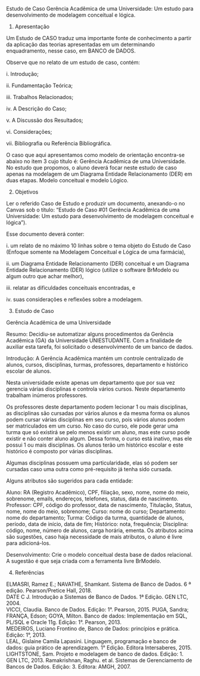 Estudo de Caso
Gerência Acadêmica de uma Universidade:
Um estudo para desenvolvimento de modelagem conceitual e lógica. 

1. Apresentação  

Um Estudo de CASO traduz uma importante fonte de conhecimento a partir da aplicação das teorias apresentadas em um determinando enquadramento, nesse caso, em BANCO de DADOS. 

Observe que no relato de um estudo de caso, contém: 

i. Introdução; 

ii. Fundamentação Teórica; 

iii. Trabalhos Relacionados; 

iv. A Descrição do Caso; 

v. A Discussão dos Resultados; 

vi. Considerações; 

vii. Bibliografia ou Referência Bibliográfica. 

 

O caso que aqui apresentamos como modelo de orientação encontra-se abaixo no item 3 cujo título é: Gerência Acadêmica de uma Universidade. No estudo que propomos, o aluno deverá focar neste estudo de caso apenas na modelagem de um Diagrama Entidade Relacionamento (DER) em duas etapas. Modelo conceitual e modelo Lógico. 

 

2. Objetivos 

Ler o referido Caso de Estudo e produzir um documento, anexando-o no Canvas sob o título: “Estudo de Caso #01 Gerência Acadêmica de uma Universidade: Um estudo para desenvolvimento de modelagem conceitual e lógica”). 

 

Esse documento deverá conter: 

i. um relato de no máximo 10 linhas sobre o tema objeto do Estudo de Caso (Enfoque somente na Modelagem Conceitual e Lógica de uma farmácia), 

ii. um Diagrama Entidade Relacionamento (DER) conceitual e um Diagrama Entidade Relacionamento (DER) lógico (utilize o software BrModelo ou algum outro que achar melhor), 

iii. relatar as dificuldades conceituais encontradas, e 

iv. suas considerações e reflexões sobre a modelagem. 

 

3. Estudo de Caso 

Gerência Acadêmica de uma Universidade 

Resumo: Decidiu-se automatizar alguns procedimentos da Gerência Acadêmica (GA) da Universidade UNIESTUDANTE. Com a finalidade de auxiliar esta tarefa, foi solicitado o desenvolvimento de um banco de dados. 

Introdução: A Gerência Acadêmica mantém um controle centralizado de alunos, cursos, disciplinas, turmas, professores, departamento e histórico escolar de alunos.  

Nesta universidade existe apenas um departamento que por sua vez gerencia várias disciplinas e controla vários cursos. Neste departamento trabalham inúmeros professores.   

Os professores deste departamento podem lecionar 1 ou mais disciplinas, as disciplinas são cursadas por vários alunos e da mesma forma os alunos podem cursar várias disciplinas em seu curso, pois vários alunos podem ser matriculados em um curso. No caso do curso, ele pode gerar uma turma que só existirá se pelo menos existir um aluno, mas este curso pode existir e não conter aluno algum. Dessa forma, o curso está inativo, mas ele possui 1 ou mais disciplinas. Os alunos terão um histórico escolar e este histórico é composto por várias disciplinas. 

Algumas disciplinas possuem uma particularidade, elas só podem ser cursadas caso uma outra como pré-requisito já tenha sido cursada. 

Alguns atributos são sugeridos para cada entidade: 

Aluno: RA (Registro Acadêmico), CPF, filiação, sexo, nome, nome do meio, sobrenome, emails, endereços, telefones, status, data de nascimento.  
Professor: CPF, código do professor, data de nascimento, Titulação, Status, nome, nome do meio, sobrenome; 
Curso: nome do curso; 
Departamento: nome do departamento; 
Turma: Código da turma, quantidade de alunos, período, data de início, data de fim; 
Histórico: nota, frequência; 
Disciplina: código, nome, número de alunos, carga horária, ementa. 
Os atributos acima são sugestões, caso haja necessidade de mais atributos, o aluno é livre para adicioná-los. 

 

Desenvolvimento: Crie o modelo conceitual desta base de dados relacional. A sugestão é que seja criada com a ferramenta livre BrModelo.  

 

4. Referências  

ELMASRI, Ramez E.; NAVATHE, Shamkant. Sistema de Banco de Dados. 6 ª edição. Pearson/Pretice Hall, 2018.   
DATE C J. Introdução a Sistemas de Banco de Dados. 1ª Edição. GEN LTC, 2004.  
VICCI, Claudia. Banco de Dados. Edição: 1°. Pearson, 2015. 
PUGA, Sandra; FRANÇA, Edson; GOYA, Milton. Banco de dados: Implementação em SQL, PL/SQL e Oracle 11g. Edição: 1°. Pearson, 2013.  
MEDEIROS, Luciano Frontino de, Banco de Dados: princípios e prática. Edição: 1°, 2013.  
LEAL, Gislaine Camila Lapasini. Linguagem, programação e banco de dados: guia prático de aprendizagem. 1° Edição. Editora Intersaberes, 2015.  
LIGHTSTONE, Sam. Projeto e modelagem de banco de dados. Edição: 1. GEN LTC, 2013. 
Ramakrishnan, Raghu. et al. Sistemas de Gerenciamento de Bancos de Dados. Edição: 3. Editora: AMGH, 2007. 